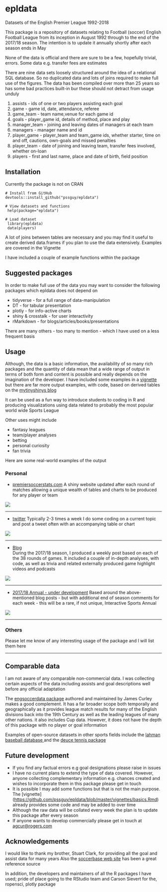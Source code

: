 # epldata
Datasets of the English Premier League 1992-2018

This package is a repository of datasets relating to Football (soccer) English Football League from its inception in August 1992 through to the end of the 2017/18 season. The intention is to update it annually shortly after each season ends in May

None of the data is official and there are sure to be a few, hopefully trivial, errors. Some data e.g. transfer fees are estimates

There are nine data sets loosely structured around the idea of a relational SQL database. So no duplicated data and lots of joins required to make full use of the figures. The data has been compiled over more than 25 years so has some bad practices built-in bur these should not detract from usage unduly
   
  1. assists - ids of one or two players assisting each goal
  2. game - game id, date, attendance, referee
  3. game_team - team name,venue for each game id
  4. goals - player_game id, details of method, place and play 
  5. manager_team - joining and leaving dates of managers at each team
  6. managers - manager name and id
  7. player_game - player_team and team_game ids, whether starter, time on and off, cautions,
       own-goals and missed penalties
  8. player_team - date of joining and leaving team, transfer fees involved, whether on-loan
  9. players - first and last name, place and date of birth, field position
  
## Installation
 
 Currently the package is not on CRAN

```
# Install from GitHub
devtools::install_github("pssguy/epldata")

# View datasets and functions
 help(package="epldata")
 
# Load dataset
 library(epldata)
 data(players)

```  

A lot of joins between tables are necessary and you may find it useful to create derived data.frames if you plan to use the data extensively. Examples are covered in the Vignette

I have included a couple of example functions within the package

## Suggested packages

In order to make full use of the data you may want to consider the following packages which epldata does not depend on

 * tidyverse - for a full range of data-manipulation
 * DT - for tabular presentation
 * plotly - for info-active charts
 * shiny & crosstalk - for user interactivity
 * rMarkdown - for blogs/articles/books/presentations
 
There are many others - too many to mention - which I have used on a less frequent basis 


## Usage

Although, the data is a basic information, the availability of so many rich packages and the quantity of data mean that a wide range of output in terms of both form and content is possible and really depends on the imagination of the developer. I have included some examples in a [vignette](https://github.com/pssguy/epldata/blob/master/vignettes/basics.Rmd) but there are far more output examples, with code, based on derived tables on the [mytinyshinys blog](http://mytinyshinys.com/categories/eplweekly/)

 It can be used as a fun way to introduce students to coding in R and  producing visualizations  using data related to probably the most popular world wide Sports League
 
 Other uses might include
 
 * fantasy leagues
 * team/player analyses
 * betting 
 * personal curiosity
 * fan trivia
 
 Here are some real-world examples of the output

### Personal

 * [premiersoccerstats.com](http://www.premiersoccerstats.com)  A shiny website updated after each round of matches allowing a unique wealth of tables and charts to be produced for any player or team
 
 ![](https://github.com/pssguy/epldata/tree/master/man/figures/example_pss.PNG)
 
 ---
 
 * [twitter](https://twitter.com/pssGuy) Typically 2-3 times a week I do some coding on a current topic and post a tweet often with an accompanying table or chart
 
 ![](img/example_tweet.PNG)
 
---
 
 * [Blog](http://www.mytinyshinys.com)    
 During the 2017/18 season, I produced a weekly post based on each of the 38 rounds of games. It included a couple of in-depth analyses, with code, as well as trivia and related externally produced game highlight videos and podcasts
 
  ![](img/example_blog.png)
 
---
 
 * [2017/18 Annual - under development]() Based around the above-mentioned blog posts - but with additional  end of season comments for each week -  this will be a rare, if not unique,  Interactive Sports Annual
 
  ![](img/example_book.png)
 
---
 
### Others
 
 Please let me know of any interesting usage of the package and I will list them here
 
 ---
 
 
## Comparable data
 
 I am not aware of any comparable non-commercial data. I was collecting certain aspects of the data including assists and goal descriptions well before any official adaptation
 
  The [engsoccerdata package](https://github.com/jalapic/engsoccerdata) authored and maintained by James Curley makes a good complement. It has a far broader scope both temporally and geographically as it provides 
  league match results for many of the English divisions back into the 19th Century as well as the leading leagues of many other nations. it also includes Cup data. 
  However, it does not have the depth of this package with no player or goal information
  
  Examples of open-source datasets in other sports fields include the [lahman baseball database ](https://github.com/cdalzell/Lahman) and the [deuce tennis package](https://github.com/skoval/deuce)


## Future development

  * If you find any factual errors e.g goal designations please raise in issues
  * I have no current plans to extend the type of data covered. However, anyone collecting           complementary information  e.g. chances created and wishes to incorporate them in this package please get in touch
  * It is possible I may add some functions but that is not the main purpose. The [vignette] (https://github.com/pssguy/epldata/blob/master/vignettes/basics.Rmd) already provides some code and may be added to over time
  * Although the raw data will be collated every week the plan is to update this package after every season
  * If anyone wants to develop commercially please get in touch at agcur@rogers.com
  
## Acknowledgements


  
I would like to thank my brother, Stuart Clark, for providing all the goal and assist data for many years
Also the [soccerbase web site](www.soccerbase.com) has been a great reference source
    
In addition, the developers and maintainers of all the R packages I have used; pride of place going to the RStudio team and Carson Sievert for the, ropensci, plotly package
  
  

